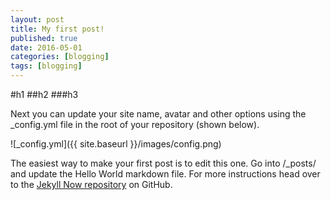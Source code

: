 ```yaml
---
layout: post
title: My first post!
published: true
date: 2016-05-01
categories: [blogging]
tags: [blogging]
---
```


#h1
##h2
###h3

Next you can update your site name, avatar and other options using the _config.yml file in the root of your repository (shown below).

![_config.yml]({{ site.baseurl }}/images/config.png)

The easiest way to make your first post is to edit this one. Go into /_posts/ and update the Hello World markdown file. For more instructions head over to the [Jekyll Now repository](https://github.com/barryclark/jekyll-now) on GitHub.
